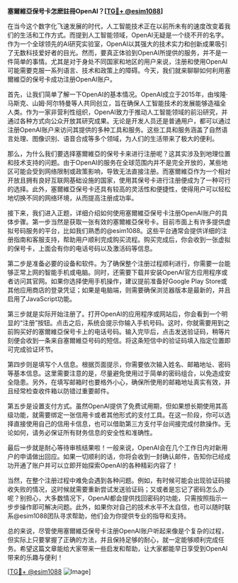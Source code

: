 **塞爾維亞保号卡怎麽註冊OpenAI？[[TG💪+ @esim1088](https://t.me/s/esim1088)]**

在当今这个数字化飞速发展的时代，人工智能技术正在以前所未有的速度改变着我们的生活和工作方式。而提到人工智能领域，OpenAI无疑是一个绕不开的名字。作为一个全球领先的AI研究实验室，OpenAI以其强大的技术实力和创新成果吸引了无数科技爱好者的目光。然而，要真正体验到OpenAI所提供的服务，并不是一件简单的事情。尤其是对于身处不同国家和地区的用户来说，注册和使用OpenAI可能需要克服一系列语言、技术和政策上的障碍。今天，我们就来聊聊如何利用塞爾維亞的保号卡成功注册OpenAI账户。

首先，让我们简单了解一下OpenAI的基本情况。OpenAI成立于2015年，由埃隆·马斯克、山姆·阿尔特曼等人共同创立，旨在确保人工智能技术的发展能够造福全人类。作为一家非营利性组织，OpenAI致力于推动人工智能领域的前沿研究，并通过各种方式向公众开放其研究成果。无论是开发人员还是普通用户，都可以通过注册OpenAI账户来访问其提供的多种工具和服务。这些工具和服务涵盖了自然语言处理、图像识别、语音合成等多个领域，为人们的生活带来了极大的便利。

那么，为什么我们要选择塞爾維亞的保号卡来进行注册呢？这其实涉及到地理位置和技术支持的问题。由于OpenAI的服务在全球范围内并不是完全开放的，某些地区可能会受到网络限制或政策影响，导致无法直接注册。而塞爾維亞作为一个相对开放且拥有良好互联网基础设施的国家，使用其保号卡进行注册便成为了一种可行的选择。此外，塞爾維亞保号卡还具有较高的灵活性和便捷性，使得用户可以轻松地切换不同的网络环境，从而提高注册成功率。

接下来，我们进入正题，详细介绍如何使用塞爾維亞保号卡注册OpenAI账户的具体步骤。第一步当然是获取一张有效的塞爾維亞保号卡。目前市面上有许多提供虚拟号码服务的平台，比如我们熟悉的@esim1088。这些平台通常会提供详细的注册指南和客服支持，帮助用户顺利完成购买流程。购买完成后，你会收到一张虚拟的保号卡，上面会有你的电话号码以及激活码等信息。

第二步是准备必要的设备和软件。为了确保整个注册过程顺利进行，你需要一台能够正常上网的智能手机或电脑。同时，还需要下载并安装OpenAI官方应用程序或者访问其官网。如果你选择使用手机操作，建议提前准备好Google Play Store或其他应用商店的登录凭证；如果是电脑端，则需要确保浏览器版本是最新的，并且启用了JavaScript功能。

第三步就是实际开始注册了。打开OpenAI的应用程序或网站后，你会看到一个明显的“注册”按钮。点击之后，系统会提示你输入手机号码。这时，你就需要用到之前购买好的塞爾維亞保号卡上的电话号码。输入完毕后，点击发送验证码，稍等片刻便会收到一条来自塞爾維亞号码的短信。将这条短信中的验证码填入指定位置即可完成验证环节。

第四步则是填写个人信息。根据页面提示，你需要依次输入姓名、邮箱地址、密码等基本信息。这里需要注意的是，尽量避免使用过于简单的密码组合，以免造成安全隐患。另外，在填写邮箱时也要格外小心，确保所使用的邮箱地址真实有效，并且经常检查收件箱以防错过重要邮件。

第五步是设置支付方式。虽然OpenAI提供了免费试用期，但如果想长期使用其高级功能，就需要绑定一张信用卡或者其他形式的支付工具。在这一阶段，你可以选择直接使用自己的信用卡信息，也可以借助第三方支付平台间接完成付款操作。无论如何，请务必保证所有财务信息的安全性和准确性。

最后一步就是耐心等待审核结果啦！一般来说，OpenAI会在几个工作日内对新用户的申请做出回应。如果一切顺利的话，你将会收到一封确认邮件，告知你已经成功开通了账户并可以立即开始探索OpenAI的各种精彩内容了！

当然，在整个注册过程中难免会遇到各种问题。例如，有时候可能会出现验证码接收失败的情况，这时候就需要重新尝试发送验证码；又或者是忘记了密码怎么办呢？别担心，大多数情况下，OpenAI都会提供找回密码的功能，只需按照指示一步步操作即可解决问题。此外，如果你对自己的技术水平不太自信，也可以随时联系@esim1088团队寻求帮助，他们会为你提供专业的指导和支持。

总的来说，尽管使用塞爾維亞保号卡注册OpenAI账户听起来像是个复杂的过程，但实际上只要掌握了正确的方法，并且保持足够的耐心，就一定能够顺利完成任务。希望这篇文章能给大家带来一些启发和帮助，让大家都能早日享受到OpenAI带来的乐趣与便利！

[[TG💪+ @esim1088](https://t.me/s/esim1088) ![Image](https://i.postimg.cc/4NQfJmqS/Snipaste-2025-05-13-00-14-12.png)]